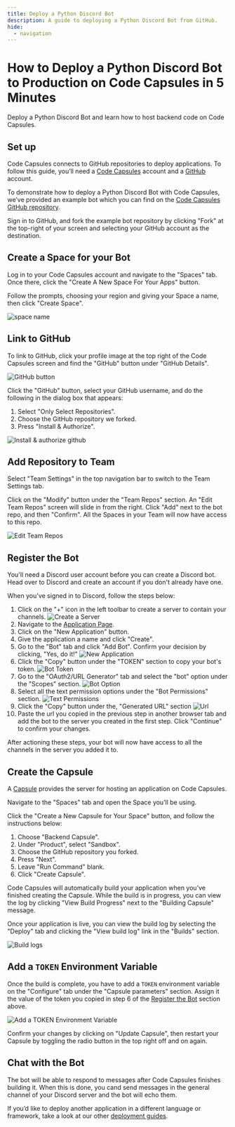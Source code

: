 ```yaml
---
title: Deploy a Python Discord Bot
description: A guide to deploying a Python Discord Bot from GitHub.
hide:
  - navigation
---
```


# How to Deploy a Python Discord Bot to Production on Code Capsules in 5 Minutes

Deploy a Python Discord Bot and learn how to host backend code on Code Capsules.

## Set up

Code Capsules connects to GitHub repositories to deploy applications. To follow this guide, you’ll need a [Code Capsules](https://codecapsules.io/) account and a [GitHub](https://github.com/) account.

To demonstrate how to deploy a Python Discord Bot with Code Capsules, we’ve provided an example bot which you can find on the [Code Capsules GitHub repository](https://github.com/codecapsules-io/python-discord-echobot).

Sign in to GitHub, and fork the example bot repository by clicking "Fork" at the top-right of your screen and selecting your GitHub account as the destination.

## Create a Space for your Bot

Log in to your Code Capsules account and navigate to the "Spaces" tab. Once there, click the "Create A New Space For Your Apps" button. 

Follow the prompts, choosing your region and giving your Space a name, then click "Create Space".

![space name](../assets/deployment/express/space-name.png)

## Link to GitHub

To link to GitHub, click your profile image at the top right of the Code Capsules screen and find the "GitHub" button under "GitHub Details".

![GitHub button](../assets/deployment/express/git-button.png)

Click the "GitHub" button, select your GitHub username, and do the following in the dialog box that appears:

1. Select "Only Select Repositories".
2. Choose the GitHub repository we forked.
3. Press "Install & Authorize".

![Install & authorize github](../assets/deployment/express/github-integration.png)

## Add Repository to Team

Select "Team Settings" in the top navigation bar to switch to the Team Settings tab.

Click on the "Modify" button under the "Team Repos" section. An "Edit Team Repos" screen will slide in from the right. Click "Add" next to the bot repo, and then "Confirm". All the Spaces in your Team will now have access to this repo.

![Edit Team Repos](../assets/deployment/python/team-repos.gif)

## Register the Bot

You'll need a Discord user account before you can create a Discord bot. Head over to Discord and create an account if you don't already have one.

When you've signed in to Discord, follow the steps below:

1. Click on the "+" icon in the left toolbar to create a server to contain your channels.
![Create a Server](../assets/deployment/discord/plus-icon.png)
2. Navigate to the [Application Page](https://discord.com/developers/applications).
3. Click on the "New Application" button.
4. Give the application a name and click "Create".
5. Go to the "Bot" tab and click "Add Bot". Confirm your decision by clicking, "Yes, do it!"
![New Application](../assets/deployment/discord/add-bot.png)
6. Click the "Copy" button under the "TOKEN" section to copy your bot's token. 
![Bot Token](../assets/deployment/discord/token.png)
7. Go to the "OAuth2/URL Generator" tab and select the "bot" option under the "Scopes" section. 
![Bot Option](../assets/deployment/discord/bot-option.png)
8. Select all the text permission options under the "Bot Permissions" section.
![Text Permissions](../assets/deployment/discord/text-permissions.png)
9. Click the "Copy" button under the, "Generated URL" section
![Url](../assets/deployment/discord/url.png)
10. Paste the url you copied in the previous step in another browser tab and add the bot to the server you created in the first step. Click "Continue" to confirm your changes. 

After actioning these steps, your bot will now have access to all the channels in the server you added it to.

## Create the Capsule

A [Capsule](https://codecapsules.io/docs/FAQ/what-is-a-capsule/) provides the server for hosting an application on Code Capsules.

Navigate to the "Spaces" tab and open the Space you’ll be using.

Click the "Create a New Capsule for Your Space" button, and follow the instructions below:

1. Choose "Backend Capsule".
2. Under "Product", select "Sandbox".
3. Choose the GitHub repository you forked.
4. Press "Next".
5. Leave "Run Command" blank.
6. Click "Create Capsule".

Code Capsules will automatically build your application when you’ve finished creating the Capsule. While the build is in progress, you can view the log by clicking "View Build Progress" next to the "Building Capsule" message.

Once your application is live, you can view the build log by selecting the "Deploy" tab and clicking the "View build log" link in the "Builds" section.

![Build logs](../assets/deployment/express/backend-capsule-build-logs.png)

## Add a `TOKEN` Environment Variable

Once the build is complete, you have to add a `TOKEN` environment variable on the "Configure" tab under the "Capsule parameters" section. Assign it the value of the token you copied in step 6 of the [Register the Bot](#register-the-bot) section above. 

![Add a `TOKEN` Environment Variable](../assets/deployment/discord/token-env-var.png)

Confirm your changes by clicking on "Update Capsule", then restart your Capsule by toggling the radio button in the top right off and on again.

## Chat with the Bot

The bot will be able to respond to messages after Code Capsules finishes building it. When this is done, you cand send messages in the general channel of your Discord server and the bot will echo them.

If you’d like to deploy another application in a different language or framework, take a look at our other [deployment guides](/docs/deployment/).